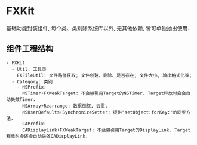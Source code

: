 # FXKit
基础功能封装组件, 每个类、类别除系统库以外, 无其他依赖, 皆可单独抽出使用.

## 组件工程结构
```
- FXKit
  - Util: 工具类
    FXFileUtil: 文件路径获取; 文件创建、删除、是否存在; 文件大小, 输出格式化等;
  - Category: 类别
    - NSPrefix:
      NSTimer+FXWeakTarget: 不会强引用Target的NSTimer. Target释放时会会自动失效Timer.
      NSArray+Rearrange: 数组倒叙, 去重.
      NSUserDefaults+SynchronizeSetter: 提供"setObject:forKey:"的同步方法.
    - CAPrefix:
      CADisplayLink+FXWeakTarget: 不会强引用Target的DisplayLink. Target释放时会还会自动失效CADisplayLink.
```

